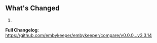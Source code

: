 ## What's Changed

1.

**Full Changelog**: https://github.com/embykeeper/embykeeper/compare/v0.0.0...v3.3.14
